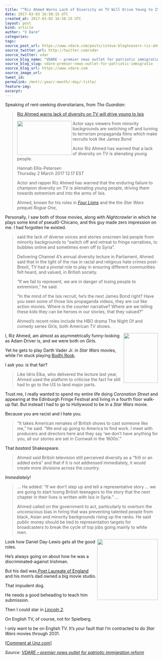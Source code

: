 ```yaml
---
title: "“Riz Ahmed Warns Lack of Diversity on TV Will Drive Young to ISIS”"
date: 2017-03-03 16:58:15 UTC
created_at: 2017-03-03 16:58:15 UTC
layout: post
kind: article
author: "V Dare"
categories: 
tags: 
source_post_url: https://www.vdare.com/posts/isteve-blogteasers-riz-ahmed-warns-lack-of-diversity-on-tv-will-drive-young-to-isis
source_twitter_url: http://twitter.com/vdar
source_twitter: vdar
source_blog_name: "VDARE – premier news outlet for patriotic immigration reform"
source_blog_slug: vdare-premier-news-outlet-for-patriotic-immigratio
source_blog_url: https://www.vdare.com
source_image_url: 
tweet_id:
permalink: /mntr/:year/:month/:day/:title/
feature-img: 
excerpt:
---
```

<div class="pf-content"><p>Speaking of rent-seeking diversitarians, from <em>The Guardian</em>:</p>
<blockquote><p><a id="xlink_1_2" class="xlink" title="Anchor Link to This Paragraph" href="http://www.unz.com/isteve/#xlink_1_2" name="xlink_1_2"></a> <a title="https://www.theguardian.com/culture/2017/mar/02/riz-ahmed-warns-lack-of-diversity-on-tv-will-drive-young-to-isis?CMP=Share_iOSApp_Other" href="https://www.theguardian.com/culture/2017/mar/02/riz-ahmed-warns-lack-of-diversity-on-tv-will-drive-young-to-isis?CMP=Share_iOSApp_Other">Riz Ahmed warns lack of diversity on TV will drive young to Isis</a></p>
<p><a id="xlink_1_3" class="xlink" title="Anchor Link to This Paragraph" href="http://www.unz.com/isteve/#xlink_1_3" name="xlink_1_3"></a><a title="https://i.guim.co.uk/img/media/7afc3f3b33b29901d9287d1beb6468606107fb29/0_84_2103_1262/master/2103.jpg?w=620&amp;q=20&amp;auto=format&amp;usm=12&amp;fit=max&amp;dpr=2&amp;s=a8cea45a5e0203b92d7cb187f778bb6b" href="https://i.guim.co.uk/img/media/7afc3f3b33b29901d9287d1beb6468606107fb29/0_84_2103_1262/master/2103.jpg?w=620&amp;q=20&amp;auto=format&amp;usm=12&amp;fit=max&amp;dpr=2&amp;s=a8cea45a5e0203b92d7cb187f778bb6b"><img class="alignleft" title="" src="https://i.guim.co.uk/img/media/7afc3f3b33b29901d9287d1beb6468606107fb29/0_84_2103_1262/master/2103.jpg?w=620&amp;q=20&amp;auto=format&amp;usm=12&amp;fit=max&amp;dpr=2&amp;s=a8cea45a5e0203b92d7cb187f778bb6b" alt="" width="180" height="112" align="left"></a> Actor says viewers from minority backgrounds are switching off and turning to terrorism propaganda films which make recruits look like James Bond</p>
<p><a id="xlink_1_4" class="xlink" title="Anchor Link to This Paragraph" href="http://www.unz.com/isteve/#xlink_1_4" name="xlink_1_4"></a>Actor Riz Ahmed has warned that a lack of diversity on TV is alienating young people.</p>
<p><a id="xlink_1_5" class="xlink" title="Anchor Link to This Paragraph" href="http://www.unz.com/isteve/#xlink_1_5" name="xlink_1_5"></a>Hannah Ellis-Petersen<br>
Thursday 2 March 2017 12.17 EST</p>
<p><a id="xlink_1_6" class="xlink" title="Anchor Link to This Paragraph" href="http://www.unz.com/isteve/#xlink_1_6" name="xlink_1_6"></a>Actor and rapper Riz Ahmed has warned that the enduring failure to champion diversity on TV is alienating young people, driving them towards extremism and into the arms of Isis.</p>
<p><a id="xlink_1_7" class="xlink" title="Anchor Link to This Paragraph" href="http://www.unz.com/isteve/#xlink_1_7" name="xlink_1_7"></a>Ahmed, known for his roles in <a title="http://takimag.com/article/four_lions_mentally_retarded/print#axzz4aFwebjjj" href="http://takimag.com/article/four_lions_mentally_retarded/print#axzz4aFwebjjj"><em>Four Lions</em></a> and the the <em>Star Wars</em> prequel <em>Rogue One</em>,</p></blockquote>
<p><a id="xlink_1_8" class="xlink" title="Anchor Link to This Paragraph" href="http://www.unz.com/isteve/#xlink_1_8" name="xlink_1_8"></a>Personally, I saw both of those movies, along with <em>Nightcrawler</em> in which he plays some kind of pseud0-Chicano, and this guy made zero impression on me. I had forgotten he existed.</p>
<blockquote><p><a id="xlink_1_9" class="xlink" title="Anchor Link to This Paragraph" href="http://www.unz.com/isteve/#xlink_1_9" name="xlink_1_9"></a> said the lack of diverse voices and stories onscreen led people from minority backgrounds to “switch off and retreat to fringe narratives, to bubbles online and sometimes even off to Syria”.</p>
<p><a id="xlink_1_10" class="xlink" title="Anchor Link to This Paragraph" href="http://www.unz.com/isteve/#xlink_1_10" name="xlink_1_10"></a>Delivering Channel 4’s annual diversity lecture in Parliament, Ahmed said that in the light of the rise in racial and religious hate crimes post-Brexit, TV had a pivotal role to play in ensuring different communities felt heard, and valued, in British society.</p>
<p><a id="xlink_1_11" class="xlink" title="Anchor Link to This Paragraph" href="http://www.unz.com/isteve/#xlink_1_11" name="xlink_1_11"></a>“If we fail to represent, we are in danger of losing people to extremism,” he said.</p>
<p><a id="xlink_1_12" class="xlink" title="Anchor Link to This Paragraph" href="http://www.unz.com/isteve/#xlink_1_12" name="xlink_1_12"></a>“In the mind of the Isis recruit, he’s the next James Bond right? Have you seen some of those Isis propaganda videos, they are cut like action movies. Where is the counter narrative? Where are we telling these kids they can be heroes in our stories, that they valued?”</p>
<p><a id="xlink_1_13" class="xlink" title="Anchor Link to This Paragraph" href="http://www.unz.com/isteve/#xlink_1_13" name="xlink_1_13"></a>Ahmed’s recent roles include the HBO drama The Night Of and comedy series Girls, both American TV shows.</p></blockquote>
<p><a id="xlink_1_14" class="xlink" title="Anchor Link to This Paragraph" href="http://www.unz.com/isteve/#xlink_1_14" name="xlink_1_14"></a><img class="alignright" src="http://vignette1.wikia.nocookie.net/starwars/images/d/dc/AdamDriver.jpg/revision/latest?cb=20140506084452" alt="" width="113" height="164" align="right">I, Riz Ahmed, am almost as asymmetrically funny-looking as Adam Driver is, and we were both on <em>Girls.</em></p>
<p><a id="xlink_1_15" class="xlink" title="Anchor Link to This Paragraph" href="http://www.unz.com/isteve/#xlink_1_15" name="xlink_1_15"></a>Yet <em>h</em>e gets to play Darth Vader Jr. in <em>Star Wars</em> movies, while I’m stuck playing <a title="http://starwars.wikia.com/wiki/Bodhi_Rook" href="http://starwars.wikia.com/wiki/Bodhi_Rook">Bodhi Rook</a>.</p>
<p><a id="xlink_1_16" class="xlink" title="Anchor Link to This Paragraph" href="http://www.unz.com/isteve/#xlink_1_16" name="xlink_1_16"></a>I ask you: is that fair?</p><div id="57966237cc52c74a5e1363c4" class="vdb_player vdb_57966237cc52c74a5e1363c456bcd17ce4b018167fea5539">    </div>
<blockquote><p><a id="xlink_1_17" class="xlink" title="Anchor Link to This Paragraph" href="http://www.unz.com/isteve/#xlink_1_17" name="xlink_1_17"></a> Like Idris Elba, who delivered the lecture last year, Ahmed used the platform to criticise the fact he still had to go to the US to land major parts.</p></blockquote>
<p><a id="xlink_1_18" class="xlink" title="Anchor Link to This Paragraph" href="http://www.unz.com/isteve/#xlink_1_18" name="xlink_1_18"></a>Trust me, I really wanted to spend my entire life doing <em>Coronation Street </em>and appearing at the Edinburgh Fringe Festival and living in a fourth floor walk-up flat. But instead I had to go to Hollywood to be in a <em>Star Wars</em> movie.</p>
<p><a id="xlink_1_19" class="xlink" title="Anchor Link to This Paragraph" href="http://www.unz.com/isteve/#xlink_1_19" name="xlink_1_19"></a>Because you are racist and I hate you.</p>
<blockquote><p><a id="xlink_1_20" class="xlink" title="Anchor Link to This Paragraph" href="http://www.unz.com/isteve/#xlink_1_20" name="xlink_1_20"></a> “It takes American remakes of British shows to cast someone like me,” he said. “We end up going to America to find work. I meet with producers and directors here and they say ‘we don’t have anything for you, all our stories are set in Cornwall in the 1600s’.”</p></blockquote>
<p><a id="xlink_1_21" class="xlink" title="Anchor Link to This Paragraph" href="http://www.unz.com/isteve/#xlink_1_21" name="xlink_1_21"></a>That <em>bastard</em> Shakespeare.</p>
<blockquote><p><a id="xlink_1_22" class="xlink" title="Anchor Link to This Paragraph" href="http://www.unz.com/isteve/#xlink_1_22" name="xlink_1_22"></a> Ahmed said British television still perceived diversity as a “frill or an added extra” and that if it is not addressed immediately, it would create more divisions across the country.</p></blockquote>
<p><a id="xlink_1_23" class="xlink" title="Anchor Link to This Paragraph" href="http://www.unz.com/isteve/#xlink_1_23" name="xlink_1_23"></a><em>Immediately!</em></p>
<blockquote><p><a id="xlink_1_24" class="xlink" title="Anchor Link to This Paragraph" href="http://www.unz.com/isteve/#xlink_1_24" name="xlink_1_24"></a> … He added: “If we don’t step up and tell a representative story … we are going to start losing British teenagers to the story that the next chapter in their lives is written with Isis in Syria.” …</p>
<p><a id="xlink_1_25" class="xlink" title="Anchor Link to This Paragraph" href="http://www.unz.com/isteve/#xlink_1_25" name="xlink_1_25"></a>Ahmed called on the government to act, particularly to overturn the unconscious bias in hiring that was preventing talented people from black, Asian and minority backgrounds rising up the ranks. He said public money should be tied to representation targets for broadcasters to break the cycle of top jobs going mainly to white men.</p></blockquote>
<p><a id="xlink_1_26" class="xlink" title="Anchor Link to This Paragraph" href="http://www.unz.com/isteve/#xlink_1_26" name="xlink_1_26"><img class="aligncenter size-full wp-image-108390" src="https://s3-us-west-2.amazonaws.com/vdare-live/wp-content/uploads/2017/03/03115113/IMG_3913.jpg" alt="" width="200" align="right"></a>Look how Daniel Day-Lewis gets all the good roles.</p>
<p><a id="xlink_1_27" class="xlink" title="Anchor Link to This Paragraph" href="http://www.unz.com/isteve/#xlink_1_27" name="xlink_1_27"></a>He’s always going on about how he was a discriminated-against Irishman.</p>
<p><a id="xlink_1_28" class="xlink" title="Anchor Link to This Paragraph" href="http://www.unz.com/isteve/#xlink_1_28" name="xlink_1_28"></a>But his dad was<a href="https://en.wikipedia.org/wiki/Cecil_Day-Lewis"> Poet Laureate of England</a> and his mom’s dad owned a big movie studio.</p>
<p><a id="xlink_1_29" class="xlink" title="Anchor Link to This Paragraph" href="http://www.unz.com/isteve/#xlink_1_29" name="xlink_1_29"></a>That impudent dog.</p>
<p><a id="xlink_1_30" class="xlink" title="Anchor Link to This Paragraph" href="http://www.unz.com/isteve/#xlink_1_30" name="xlink_1_30"></a>He needs a good beheading to teach him submission.</p>
<p><a id="xlink_1_31" class="xlink" title="Anchor Link to This Paragraph" href="http://www.unz.com/isteve/#xlink_1_31" name="xlink_1_31"></a>Then I could star in <a title="http://takimag.com/article/lincoln_a_tall_man_in_a_small_film_steve_sailer/print#axzz4aFwebjjj" href="http://takimag.com/article/lincoln_a_tall_man_in_a_small_film_steve_sailer/print#axzz4aFwebjjj"><em>Lincoln 2</em></a>.</p>
<p><a id="xlink_1_32" class="xlink" title="Anchor Link to This Paragraph" href="http://www.unz.com/isteve/#xlink_1_32" name="xlink_1_32"></a>On English TV, of course, not for Spielberg.</p>
<p><a id="xlink_1_33" class="xlink" title="Anchor Link to This Paragraph" href="http://www.unz.com/isteve/#xlink_1_33" name="xlink_1_33"></a>I only want to be on English TV. It’s <em>your</em> fault that I’m contracted to do <em>Star Wars</em> movies through 2031.</p>
<p>[<a href="http://www.unz.com/isteve/riz-ahmed-warns-lack-of-diversity-on-tv-will-drive-young-to-isis/">Comment at Unz.com</a>]</p>
</div><div class="">
    <i>Source: <a href="https://www.vdare.com">VDARE – premier news outlet for patriotic immigration reform</a></i>
</div>
